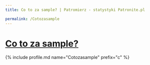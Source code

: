 ```yaml
---
title: Co to za sample? | Patromierz - statystyki Patronite.pl

permalink: /Cotozasample
---
```


# [Co to za sample?](https://patronite.pl/Cotozasample)

{% include profile.md name="Cotozasample" prefix="c" %}
